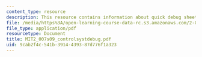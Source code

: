 ```yaml
---
content_type: resource
description: This resource contains information about quick debug sheet.
file: /media/https%3A/open-learning-course-data-rc.s3.amazonaws.com/2-007-design-and-manufacturing-i-spring-2009/9cab2f4c541b3914439387d776f1a323_MIT2_007s09_controlsystdebug.pdf
file_type: application/pdf
resourcetype: Document
title: MIT2_007s09_controlsystdebug.pdf
uid: 9cab2f4c-541b-3914-4393-87d776f1a323
---
```

